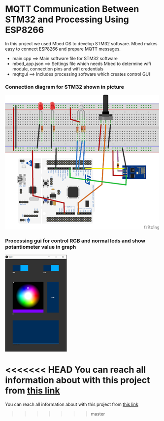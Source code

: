 # MQTT Communication Between STM32 and Processing Using ESP8266

In this project we used Mbed OS to develop STM32 software. Mbed makes easy to connect ESP8266 and prepare MQTT messages. 

* main.cpp      ==> Main software file for STM32 software
* mbed_app.json ==> Settings file which needs Mbed to determine wifi module, connection pins and wifi credentials
* mqttgui       ==> Includes processing software which creates control GUI

### Connection diagram for STM32 shown in picture

<img src="imgs/schematic.png" width="500px">

### Processing gui for control RGB and normal leds and show potantiometer value in graph

<img src="imgs/gui.PNG" width="200">

<<<<<<< HEAD
You can reach all information about with this project from [this link](http://www.elektrobot.net/stm32-ile-esp8266-kullanarak-mqtt-client-mbed/)
=======
You can reach all information about with this project from [this link](http://www.elektrobot.net/stm32-ile-esp8266-kullanarak-mqtt-client-mbed/)
>>>>>>> master
